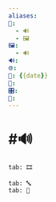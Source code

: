 ```yaml
---
aliases: 
📁:
  - 🔊
  - 🖼️
🖼️:
  - 🔊
🔊: 
🌐: 
📅: {{date}}
🔀: 
🎛️: 
👤:
---
```

# #🔊 

```tabs
tab: 🎞️

tab: 🔤
tab: 🧠
```